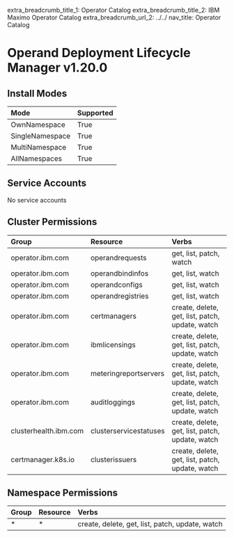 extra_breadcrumb_title_1: Operator Catalog
extra_breadcrumb_title_2: IBM Maximo Operator Catalog
extra_breadcrumb_url_2: ../../
nav_title: Operator Catalog

Operand Deployment Lifecycle Manager v1.20.0
================================================================================

Install Modes
--------------------------------------------------------------------------------
| Mode                 | Supported |
| :------------------- | :-------- |
| OwnNamespace         | True      |
| SingleNamespace      | True      |
| MultiNamespace       | True      |
| AllNamespaces        | True      |

Service Accounts
--------------------------------------------------------------------------------
No service accounts

Cluster Permissions
--------------------------------------------------------------------------------
| Group                                    | Resource                                 | Verbs                                                                            |
| :--------------------------------------- | :--------------------------------------- | :------------------------------------------------------------------------------- |
| operator.ibm.com                         | operandrequests                          | get, list, patch, watch                                                          |
| operator.ibm.com                         | operandbindinfos                         | get, list, watch                                                                 |
| operator.ibm.com                         | operandconfigs                           | get, list, watch                                                                 |
| operator.ibm.com                         | operandregistries                        | get, list, watch                                                                 |
| operator.ibm.com                         | certmanagers                             | create, delete, get, list, patch, update, watch                                  |
| operator.ibm.com                         | ibmlicensings                            | create, delete, get, list, patch, update, watch                                  |
| operator.ibm.com                         | meteringreportservers                    | create, delete, get, list, patch, update, watch                                  |
| operator.ibm.com                         | auditloggings                            | create, delete, get, list, patch, update, watch                                  |
| clusterhealth.ibm.com                    | clusterservicestatuses                   | create, delete, get, list, patch, update, watch                                  |
| certmanager.k8s.io                       | clusterissuers                           | create, delete, get, list, patch, update, watch                                  |

Namespace Permissions
--------------------------------------------------------------------------------
| Group                                    | Resource                                 | Verbs                                                                            |
| :--------------------------------------- | :--------------------------------------- | :------------------------------------------------------------------------------- |
| *                                        | *                                        | create, delete, get, list, patch, update, watch                                  |
